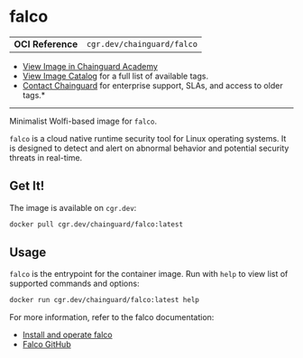 <!--monopod:start-->
# falco
| | |
| - | - |
| **OCI Reference** | `cgr.dev/chainguard/falco` |


* [View Image in Chainguard Academy](https://edu.chainguard.dev/chainguard/chainguard-images/reference/falco/overview/)
* [View Image Catalog](https://console.enforce.dev/images/catalog) for a full list of available tags.
* [Contact Chainguard](https://www.chainguard.dev/chainguard-images) for enterprise support, SLAs, and access to older tags.*

---
<!--monopod:end-->

Minimalist Wolfi-based image for `falco`.

`falco` is a cloud native runtime security tool for Linux operating systems. 
It is designed to detect and alert on abnormal behavior and potential security threats in real-time.

## Get It!

The image is available on `cgr.dev`:

```bash
docker pull cgr.dev/chainguard/falco:latest
```

## Usage

`falco` is the entrypoint for the container image. Run with `help` to view
list of supported commands and options:

```bash
docker run cgr.dev/chainguard/falco:latest help
```

For more information, refer to the falco documentation:
- [Install and operate falco](https://falco.org/docs/install-operate/running/)
- [Falco GitHub](https://github.com/falcosecurity/falco)
